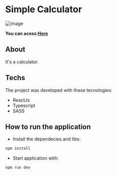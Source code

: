 # Simple Calculator

![image](https://user-images.githubusercontent.com/56360819/195157935-3c39fbd6-8e55-4ee7-8340-6f133b0c7025.png)

**You can acess [Here](https://simplecalculator-rho.vercel.app)**

## About
It's a calculator.

## Techs
The project was developed with these tecnologies:
- ReactJs
- Typescript
- SASS

## How to run the application
- Install the dependecies and libs:
```bash
npm install
```
- Start application with: 
```bash
npm run dev
```
